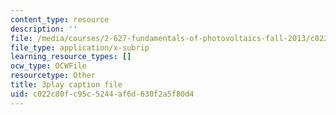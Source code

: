 ```yaml
---
content_type: resource
description: ''
file: /media/courses/2-627-fundamentals-of-photovoltaics-fall-2013/c022c80fc95c5244af6d630f2a5f80d4_20GlFVyxqHY.vtt
file_type: application/x-subrip
learning_resource_types: []
ocw_type: OCWFile
resourcetype: Other
title: 3play caption file
uid: c022c80f-c95c-5244-af6d-630f2a5f80d4
---
```

